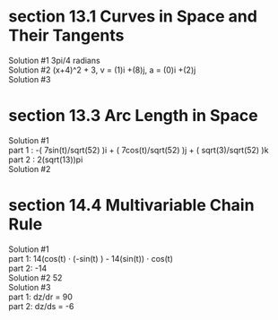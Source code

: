 # section 13.1 Curves in Space and Their Tangents
Solution #1 3pi/4 radians<br>
Solution #2 (x+4)^2 + 3, v = (1)i +(8)j, a = (0)i +(2)j<br>
Solution #3 

# section 13.3 Arc Length in Space
Solution #1<br>
part 1 : -( 7sin(t)/sqrt(52) )i + ( 7cos(t)/sqrt(52) )j + ( sqrt(3)/sqrt(52) )k<br>
part 2 : 2(sqrt(13))pi
<br>
Solution #2 

# section 14.4 Multivariable Chain Rule
Solution #1<br>
part 1: 14(cos(t) ⋅ (-sin(t) ) - 14(sin(t)) ⋅ cos(t)<br>
part 2: -14<br>
Solution #2 52<br>
Solution #3 <br>
part 1: dz/dr = 90<br>
part 2: dz/ds = -6 <br>

